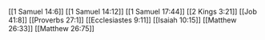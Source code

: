 [[1 Samuel 14:6]]
[[1 Samuel 14:12]]
[[1 Samuel 17:44]]
[[2 Kings 3:21]]
[[Job 41:8]]
[[Proverbs 27:1]]
[[Ecclesiastes 9:11]]
[[Isaiah 10:15]]
[[Matthew 26:33]]
[[Matthew 26:75]]
